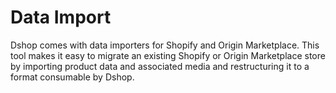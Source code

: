 # Data Import

Dshop comes with data importers for Shopify and Origin Marketplace. This tool makes it easy to migrate an existing Shopify or Origin Marketplace store by importing product data and associated media and restructuring it to a format consumable by Dshop.

